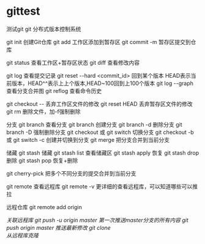 # gittest
测试git
git 分布式版本控制系统

git init 创建Git仓库
git add <filename> 工作区添加到暂存区
git commit -m <message> 暂存区提交到仓库

git status 查看工作区+暂存区状态
git diff 查看修改内容

git log 查看提交记录
git reset --hard <commit_id> 回到某个版本 HEAD表示当前版本，HEAD^^表示上上个版本,HEAD~100回到上100个版本
git log --graph 查看分支合并图
git reflog 查看命令历史

git checkout -- <filename> 丢弃工作区文件的修改
git reset HEAD <filename> 丢弃暂存区文件的修改
git rm <filename> 删除文件，加-f强制删除

分支
git branch 查看分支
git branch <dev> 创建分支
git branch -d <dev> 删除分支
git branch -D <name> 强制删除分支
git checkout <dev> 或 git switch <dev> 切换分支
git checkout -b <dev> 或 git switch -c <dev> 创建并切换到分支
git merge <dev> 把分支合并到当前分支

储藏
git stash 储藏
git stash list 查看储藏区
git stash apply 恢复
git stash drop 删除
git stash pop 恢复+删除

git cherry-pick <c commit-id> <d commit-id> 把多个不同分支的提交合并到当前分支

git remote 查看远程库
git remote -v 更详细的查看远程库，可以知道哪些可以推拉

远程仓库
git remote add origin <address> 关联远程库
git push -u origin master 第一次推送master分支的所有内容
git push origin master 推送最新修改
git clone <address> 从远程库克隆